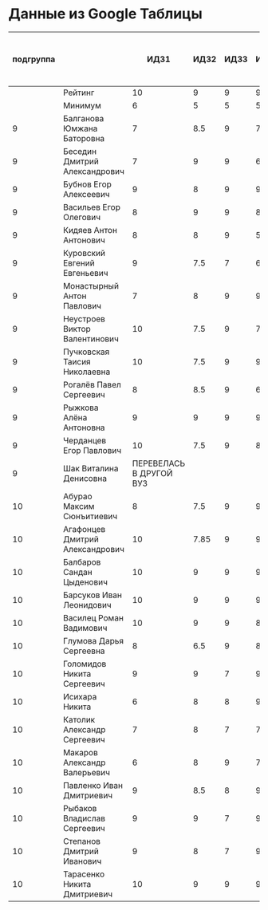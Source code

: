 # Данные из Google Таблицы

| подгруппа |  | ИДЗ1 | ИДЗ2 | ИДЗ3 | ИДЗ4 | ИДЗ5 | ИДЗ | КР 1 | КР 2 | Коллоквиум | 21.09 | 28.09 | 07.10 | 12.10 | 19.10 | 26.10 | 02.11 | 09.11 | 16.11 | 23.11 | 30.11 | 07.12 | 14.12 | 21.12 | 11.01 | 18.01 | 25.01 | Доп. баллы (работа на паре) | Посещения | Конспект | Сумма баллов | Итоговая оценка |
| --- | --- | --- | --- | --- | --- | --- | --- | --- | --- | --- | --- | --- | --- | --- | --- | --- | --- | --- | --- | --- | --- | --- | --- | --- | --- | --- | --- | --- | --- | --- | --- | --- |
|  | Рейтинг | 10 | 9 | 9 | 9 | 9 | 46 | 8 | 8 | 15 |  |  |  |  |  |  |  |  |  |  |  |  |  |  |  |  |  | 9 | 9 | 5 |  |  |
|  | Минимум | 6 | 5 | 5 | 5 | 5 | 26 | 6 | 6 | 10 |  |  |  |  |  |  |  |  |  |  |  |  |  |  |  |  |  | 4 | 6 | 3 |  |  |
| 9 | Балганова Юмжана Баторовна | 7 | 8.5 | 9 | 7 | 9 | 40.5 | 7.8 | 6 | 13 | 1 | 2 | 1 | 2 | 1 | 2 | 1 | 2 | 1 | 2 | 1 | 2 | 1 | 2 | 1 | 2 | 1 | 5 | 9 | 5 | 86.3 | отлично |
| 9 | Беседин Дмитрий Александрович | 7 | 9 | 9 | 6.5 | 7.5 | 39 | 6.5 | 7.5 | 11 | 1 | 2 | 0 | 2 | 1 | 2 | 1 | 2 | 0 | 2 | 1 | 2 | 1 | 2 | 0 | 0 | 0 | 4 | 6.84 | 3 | 77.84 | хорошо |
| 9 | Бубнов Егор Алексеевич | 9 | 8 | 9 | 9 | 7 | 42 | 6 | 6 | 10 | 1 | 2 | 1 | 2 | 1 | 2 | 1 | 2 | 1 | 2 | 1 | 2 | 1 | 2 | 1 | 2 | 1 | 4 | 9 | 5 | 82 | хорошо |
| 9 | Васильев Егор Олегович | 8 | 9 | 9 | 8 | 8 | 42 | 6.8 | 6 | 14 | 1 | 2 | 1 | 2 | 1 | 2 | 1 | 2 | 1 | 2 | 1 | 2 | 1 | 2 | 1 | 2 | 1 | 4.2 | 9 | 4 | 86 | отлично |
| 9 | Кидяев Антон Антонович | 8 | 8 | 9 | 5 | 9 | 39 | 6.25 | 6 | 10 | 1 | 2 | 1 | 2 | 1 | 2 | 1 | 2 | 1 | 2 | 1 | 2 | 1 | 2 | 1 | 0 | 1 | 4 | 8.28 | 5 | 78.53 | хорошо |
| 9 | Куровский Евгений Евгеньевич | 9 | 7.5 | 7 | 6 | 5 | 34.5 | 6.55 | 6 | 10 | 1 | 2 | 1 | 2 | 1 | 2 | 1 | 2 | 0 | 2 | 0 | 2 | 0 | 0 | 1 | 2 | 1 | 4 | 7.2 | 3 | 71.25 | удовлетворительно |
| 9 | Монастырный Антон Павлович | 7 | 8 | 9 | 9 | 9 | 42 | 8 | 7.5 | 10 | 1 | 2 | 1 | 2 | 1 | 2 | 1 | 2 | 1 | 2 | 1 | 2 | 1 | 2 | 1 | 2 | 1 | 6.6 | 9 | 4 | 87.1 | отлично |
| 9 | Неустроев Виктор Валентинович | 10 | 7.5 | 9 | 7.5 | 7 | 41 | 8 | 6 | 15 | 1 | 2 | 1 | 2 | 1 | 2 | 1 | 2 | 1 | 2 | 1 | 2 | 1 | 0 | 1 | 2 | 1 | 4 | 8.28 | 5 | 87.28 | отлично |
| 9 | Пучковская Таисия Николаевна | 10 | 7.5 | 9 | 9 | 9 | 44.5 | 7.25 | 6 | 15 | 1 | 2 | 1 | 2 | 1 | 2 | 1 | 2 | 1 | 2 | 1 | 2 | 1 | 2 | 1 | 2 | 1 | 4 | 9 | 5 | 90.75 | отлично |
| 9 | Рогалёв Павел Сергеевич | 8 | 8.5 | 9 | 6.5 | 5 | 37 | 6 | 6 | 10 | 1 | 2 | 1 | 2 | 1 | 2 | 1 | 2 | 1 | 2 | 1 | 2 | 1 | 0 | 0 | 2 | 1 | 4 | 7.92 | 5 | 75.92 | удовлетворительно |
| 9 | Рыжкова Алёна Антоновна | 9 | 9 | 9 | 9 | 9 | 45 | 7.6 | 6 | 15 | 1 | 2 | 1 | 2 | 1 | 2 | 1 | 2 | 1 | 2 | 1 | 2 | 1 | 2 | 1 | 2 | 1 | 4 | 9 | 5 | 91.6 | отлично |
| 9 | Черданцев Егор Павлович | 10 | 7.5 | 9 | 8 | 8 | 42.5 | 7.5 | 8 | 15 | 1 | 2 | 1 | 2 | 1 | 2 | 1 | 2 | 1 | 2 | 1 | 2 | 1 | 2 | 1 | 2 | 1 | 9 | 9 | 5 | 96 | отлично |
| 9 | Шак Виталина Денисовна | ПЕРЕВЕЛАСЬ В ДРУГОЙ ВУЗ |  |  |  |  |  |  |  |  |  |  |  |  |  |  |  |  |  |  |  |  |  |  |  |  |  |  |  |  |  | неудовлетворительно |
| 10 | Абурао Максим Сюнъитиевич | 8 | 7.5 | 9 | 9 | 7 | 40.5 | 6 | 8 | 14 | 2 | 1 | 2 | 1 | 2 | 1 | 2 | 1 | 2 | 1 | 2 | 1 | 2 | 1 | 2 | 1 | 2 | 6 | 9.36 | 5 | 88.86 | отлично |
| 10 | Агафонцев Дмитрий Александрович | 10 | 7.85 | 9 | 9 | 9 | 44.85 | 7.6 | 7 | 14.7 | 2 | 1 | 2 | 1 | 2 | 1 | 2 | 1 | 2 | 1 | 2 | 1 | 2 | 1 | 2 | 1 | 2 | 4 | 9.36 | 5 | 92.51 | отлично |
| 10 | Балбаров Сандан Цыденович | 10 | 9 | 9 | 9 |  | 37 | 7.6 |  |  | 2 | 1 | 2 | 1 | Б | Б | 2 | 1 | 2 | Б | Б | Б | Б | Б | Б | Б | Б | 1.3 | 3.96 | 3 | 52.86 | неудовлетворительно |
| 10 | Барсуков Иван Леонидович | 10 | 9 | 9 | 9 | 9 | 46 | 8 | 7 | 14.9 | 2 | 1 | 2 | 1 | 2 | 1 | 2 | 1 | 2 | 1 | 2 | 1 | 2 | 1 | 2 | 1 | 2 | 9 | 9 | 5 | 98.9 | отлично |
| 10 | Василец Роман Вадимович | 10 | 9 | 9 | 8 | 9 | 45 | 7 | 8 | 13.9 | 2 | 1 | 2 | 1 | 2 | 1 | 2 | 1 | 2 | 1 | 2 | 1 | 2 | 1 | 0 | 1 | 2 | 4 | 8.64 | 4 | 90.54 | отлично |
| 10 | Глумова Дарья Сергеевна | 8 | 6.5 | 9 | 8 | 9 | 40.5 | 6 | 6 | 15 | 2 | 1 | 2 | 1 | 2 | 1 | 1 | 1 | 2 | 1 | 2 | 1 | 2 | 1 | 2 | 1 | 2 | 5 | 9 | 5 | 86.5 | отлично |
| 10 | Голомидов Никита Сергеевич | 9 | 9 | 7 | 9 | 9 | 43 | 6 | 6 | 12 | 2 | 1 | 2 | 1 | 2 | 1 | 2 | 1 | 2 | 1 | 2 | 1 | 2 | 1 | 2 | 1 | 2 | 4 | 9.36 | 5 | 85.36 | хорошо |
| 10 | Исихара Никита | 6 | 8 | 8 | 9 | 6 | 37 | 6.8 | 7 | 11.5 | 2 | 1 | 2 | 1 | 2 | 1 | 2 | 1 | 2 | 1 | 2 | 1 | 2 | 1 | 2 | 1 | 2 | 4 | 9.36 | 5 | 80.66 | хорошо |
| 10 | Католик Александр Сергеевич | 7 | 8 | 7 | 7 | 9 | 38 | 6 | 6 | 11.4 | 2 | 1 | 2 | 1 | 2 | 1 | 2 | 1 | 2 | 1 | 2 | 1 | 2 | 1 | 2 | 1 | 2 | 4 | 9.36 | 4 | 78.75999999999999 | хорошо |
| 10 | Макаров Александр Валерьевич | 6 | 8 | 9 | 7 | 9 | 39 | 7.8 | 8 | 12 | 2 | 1 | 2 | 1 | 2 | 1 | 2 | 1 | 2 | 1 | 2 | 1 | 2 | 1 | 0 | 1 | 2 | 6.3 | 8.64 | 5 | 86.74 | отлично |
| 10 | Павленко Иван Дмитриевич | 9 | 8.5 | 8 | 9 | 9 | 43.5 | 6 | 6 | 11.5 | 2 | 1 | 2 | 1 | 2 | 1 | 2 | 1 | 2 | 1 | 2 | 1 | 2 | 1 | 2 | 1 | 2 | 5 | 9.36 | 5 | 86.36 | отлично |
| 10 | Рыбаков Владислав Сергеевич | 9 | 9 | 7 | 9 | 7.5 | 41.5 | 6.5 | 8 | 14 | 2 | 1 | 2 | 1 | 2 | 1 | 2 | 1 | 2 | 1 | 2 | 1 | 2 | 1 | 2 | 1 | 2 | 4 | 9.36 | 5 | 88.36 | отлично |
| 10 | Степанов Дмитрий Иванович | 9 | 8 | 7 | 9 | 9 | 42 | 8 | 8 | 15 | 2 | 1 | 2 | 1 | 2 | 1 | 2 | 1 | 2 | 1 | 2 | 1 | 2 | 1 | 2 | 1 | 2 | 4 | 9.36 | 5 | 91.36 | отлично |
| 10 | Тарасенко Никита Дмитриевич | 10 | 9 | 9 | 9 | 8 | 45 | 8 | 7.5 | 14 | 2 | 1 | 2 | 1 | 1 | 2 | 1 | 2 | 1 | 2 | 0 | 2 | 1 | 2 | 1 | 2 | 1 | 4 | 8.64 | 5 | 92.14 | отлично |
